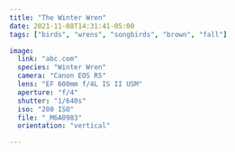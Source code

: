 ```yaml
---
title: "The Winter Wren"
date: 2021-11-08T14:31:41-05:00
tags: ["birds", "wrens", "songbirds", "brown", "fall"]

image:
  link: "abc.com"
  species: "Winter Wren"
  camera: "Canon EOS R5"
  lens: "EF 600mm f/4L IS II USM"
  aperture: "f/4"
  shutter: "1/640s"
  iso: "200 ISO"
  file: "_M6A0983"
  orientation: "vertical"

---
```

